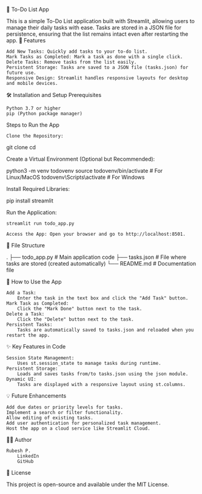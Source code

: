 📝 To-Do List App

This is a simple To-Do List application built with Streamlit, allowing users to manage their daily tasks with ease. Tasks are stored in a JSON file for persistence, ensuring that the list remains intact even after restarting the app.
🚀 Features

    Add New Tasks: Quickly add tasks to your to-do list.
    Mark Tasks as Completed: Mark a task as done with a single click.
    Delete Tasks: Remove tasks from the list easily.
    Persistent Storage: Tasks are saved to a JSON file (tasks.json) for future use.
    Responsive Design: Streamlit handles responsive layouts for desktop and mobile devices.

🛠️ Installation and Setup
Prerequisites

    Python 3.7 or higher
    pip (Python package manager)

Steps to Run the App

    Clone the Repository:

git clone <repository-url>
cd <repository-folder>

Create a Virtual Environment (Optional but Recommended):

python3 -m venv todovenv
source todovenv/bin/activate  # For Linux/MacOS
todovenv\Scripts\activate    # For Windows

Install Required Libraries:

pip install streamlit

Run the Application:

    streamlit run todo_app.py

    Access the App: Open your browser and go to http://localhost:8501.

📂 File Structure

.
├── todo_app.py          # Main application code
├── tasks.json           # File where tasks are stored (created automatically)
└── README.md            # Documentation file

🌟 How to Use the App

    Add a Task:
        Enter the task in the text box and click the "Add Task" button.
    Mark Task as Completed:
        Click the "Mark Done" button next to the task.
    Delete a Task:
        Click the "Delete" button next to the task.
    Persistent Tasks:
        Tasks are automatically saved to tasks.json and reloaded when you restart the app.

✨ Key Features in Code

    Session State Management:
        Uses st.session_state to manage tasks during runtime.
    Persistent Storage:
        Loads and saves tasks from/to tasks.json using the json module.
    Dynamic UI:
        Tasks are displayed with a responsive layout using st.columns.

💡 Future Enhancements

    Add due dates or priority levels for tasks.
    Implement a search or filter functionality.
    Allow editing of existing tasks.
    Add user authentication for personalized task management.
    Host the app on a cloud service like Streamlit Cloud.

🧑‍💻 Author

    Rubesh P.
        LinkedIn
        GitHub

📜 License

This project is open-source and available under the MIT License.
